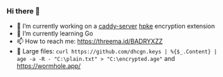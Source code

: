 ### Hi there 👋

- 🔭 I’m currently working on a [caddy-server](https://github.com/caddyserver/caddy) [hpke](https://github.com/cfrg/draft-irtf-cfrg-hpke) encryption extension
- 🌱 I’m currently learning Go
- 📫 How to reach me: https://threema.id/BADRYXZZ
- 💾 Large files: `curl https://github.com/dhcgn.keys | %{$_.Content} | age -a -R - "C:\plain.txt" > "C:\encrypted.age"` and https://wormhole.app/

